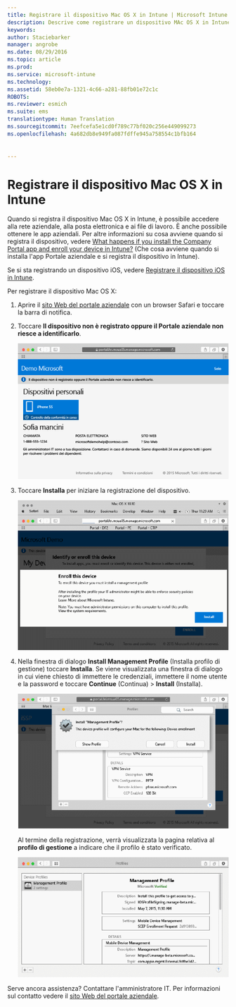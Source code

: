 ```yaml
---
title: Registrare il dispositivo Mac OS X in Intune | Microsoft Intune
description: Descrive come registrare un dispositivo MAc OS X in Intune
keywords: 
author: Staciebarker
manager: angrobe
ms.date: 08/29/2016
ms.topic: article
ms.prod: 
ms.service: microsoft-intune
ms.technology: 
ms.assetid: 58eb0e7a-1321-4c66-a281-88fb01e72c1c
ROBOTS: 
ms.reviewer: esmich
ms.suite: ems
translationtype: Human Translation
ms.sourcegitcommit: 7eefcefa5e1cd0f789c77bf020c256e449099273
ms.openlocfilehash: 4a682db8e949fa087fdffe945a758554c1bfb164


---
```



# Registrare il dispositivo Mac OS X in Intune

Quando si registra il dispositivo Mac OS X in Intune, è possibile accedere alla rete aziendale, alla posta elettronica e ai file di lavoro. È anche possibile ottenere le app aziendali. Per altre informazioni su cosa avviene quando si registra il dispositivo, vedere [What happens if you install the Company Portal app and enroll your device in Intune?](what-happens-if-you-install-the-company-portal-app-and-enroll-your-device-in-intune-ios.md) (Che cosa avviene quando si installa l'app Portale aziendale e si registra il dispositivo in Intune).

Se si sta registrando un dispositivo iOS, vedere [Registrare il dispositivo iOS in Intune](enroll-your-device-in-intune-ios.md).


Per registrare il dispositivo Mac OS X:

1.  Aprire il [sito Web del portale aziendale](https://portal.manage.microsoft.com) con un browser Safari e toccare la barra di notifica.

2.  Toccare **Il dispositivo non è registrato oppure il Portale aziendale non riesce a identificarlo**.

    ![device-not-enrolled](./media/1-macosx-enroll-tap-enroll.png)

3.  Toccare **Installa** per iniziare la registrazione del dispositivo.

    ![tap-install-to-enroll](./media/2-macosx-enroll--install-button.png)

4.  Nella finestra di dialogo **Install Management Profile** (Installa profilo di gestione) toccare **Installa**. Se viene visualizzata una finestra di dialogo in cui viene chiesto di immettere le credenziali, immettere il nome utente e la password e toccare **Continue** (Continua) &gt; **Install** (Installa).

    ![install-management-profile](./media/3-macosx-enroll-tap-install.png)

    Al termine della registrazione, verrà visualizzata la pagina relativa al **profilo di gestione** a indicare che il profilo è stato verificato.

    ![management-profile-verified](./media/4-macosx-enroll-done.png)

Serve ancora assistenza? Contattare l'amministratore IT. Per informazioni sul contatto vedere il [sito Web del portale aziendale](http://portal.manage.microsoft.com).



<!--HONumber=Oct16_HO2-->


